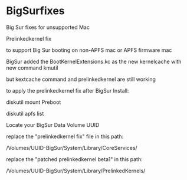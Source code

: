 # BigSurfixes
Big Sur fixes for unsupported Mac

Prelinkedkernel fix

to support Big Sur booting on non-APFS mac or APFS firmware mac

BigSur added the BootKernelExtensions.kc as the new kernelcache with new command kmutil

but kextcache command and prelinkedkernel are still working

to apply the prelinkedkernel fix after BigSur Install:

diskutil mount Preboot

diskutil apfs list

Locate your BigSur Data Volume UUID

replace the "prelinkedkernel fix" file in this path:

/Volumes/UUID-BigSur/System/Library/CoreServices/

replace the "patched prelinkedkernel beta1" in this path:

/Volumes/UUID-BigSur/System/Library/PrelinkedKernels/
